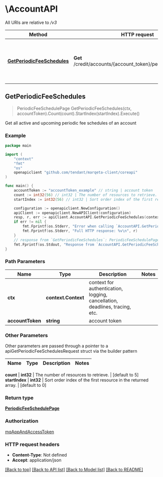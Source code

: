 # \AccountAPI

All URIs are relative to */v3*

Method | HTTP request | Description
------------- | ------------- | -------------
[**GetPeriodicFeeSchedules**](AccountAPI.md#GetPeriodicFeeSchedules) | **Get** /credit/accounts/{account_token}/periodicfeeschedules | Get all active and upcoming periodic fee schedules of an account



## GetPeriodicFeeSchedules

> PeriodicFeeSchedulePage GetPeriodicFeeSchedules(ctx, accountToken).Count(count).StartIndex(startIndex).Execute()

Get all active and upcoming periodic fee schedules of an account



### Example

```go
package main

import (
    "context"
    "fmt"
    "os"
    openapiclient "github.com/tendant/marqeta-client/coreapi"
)

func main() {
    accountToken := "accountToken_example" // string | account token
    count := int32(56) // int32 | The number of resources to retrieve. (optional) (default to 5)
    startIndex := int32(56) // int32 | Sort order index of the first resource in the returned array. (optional) (default to 0)

    configuration := openapiclient.NewConfiguration()
    apiClient := openapiclient.NewAPIClient(configuration)
    resp, r, err := apiClient.AccountAPI.GetPeriodicFeeSchedules(context.Background(), accountToken).Count(count).StartIndex(startIndex).Execute()
    if err != nil {
        fmt.Fprintf(os.Stderr, "Error when calling `AccountAPI.GetPeriodicFeeSchedules``: %v\n", err)
        fmt.Fprintf(os.Stderr, "Full HTTP response: %v\n", r)
    }
    // response from `GetPeriodicFeeSchedules`: PeriodicFeeSchedulePage
    fmt.Fprintf(os.Stdout, "Response from `AccountAPI.GetPeriodicFeeSchedules`: %v\n", resp)
}
```

### Path Parameters


Name | Type | Description  | Notes
------------- | ------------- | ------------- | -------------
**ctx** | **context.Context** | context for authentication, logging, cancellation, deadlines, tracing, etc.
**accountToken** | **string** | account token | 

### Other Parameters

Other parameters are passed through a pointer to a apiGetPeriodicFeeSchedulesRequest struct via the builder pattern


Name | Type | Description  | Notes
------------- | ------------- | ------------- | -------------

 **count** | **int32** | The number of resources to retrieve. | [default to 5]
 **startIndex** | **int32** | Sort order index of the first resource in the returned array. | [default to 0]

### Return type

[**PeriodicFeeSchedulePage**](PeriodicFeeSchedulePage.md)

### Authorization

[mqAppAndAccessToken](../README.md#mqAppAndAccessToken)

### HTTP request headers

- **Content-Type**: Not defined
- **Accept**: application/json

[[Back to top]](#) [[Back to API list]](../README.md#documentation-for-api-endpoints)
[[Back to Model list]](../README.md#documentation-for-models)
[[Back to README]](../README.md)

